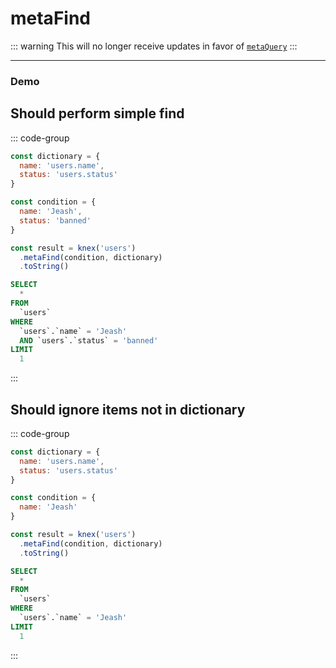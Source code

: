 <!-- This content is auto generated /scripts/writeUtilityDocs.ts  -->
# metaFind

::: warning
This will no longer receive updates in favor of [`metaQuery`](/utility/metaQuery)
:::


--------


### Demo
## Should perform simple find
::: code-group
```js [Syntax]
const dictionary = {
  name: 'users.name',
  status: 'users.status'
}

const condition = {
  name: 'Jeash',
  status: 'banned'
}

const result = knex('users')
  .metaFind(condition, dictionary)
  .toString()
```
```sql [Output]
SELECT
  *
FROM
  `users`
WHERE
  `users`.`name` = 'Jeash'
  AND `users`.`status` = 'banned'
LIMIT
  1
```
:::
## Should ignore items not in dictionary
::: code-group
```js [Syntax]
const dictionary = {
  name: 'users.name',
  status: 'users.status'
}

const condition = {
  name: 'Jeash'
}

const result = knex('users')
  .metaFind(condition, dictionary)
  .toString()
```
```sql [Output]
SELECT
  *
FROM
  `users`
WHERE
  `users`.`name` = 'Jeash'
LIMIT
  1
```
:::